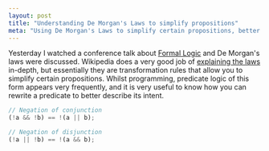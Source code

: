 ```yaml
---
layout: post
title: "Understanding De Morgan's Laws to simplify propositions"
meta: "Using De Morgan's Laws to simplify certain propositions, better describing their intent"
---
```


Yesterday I watched a conference talk about [Formal Logic](https://www.youtube.com/watch?v=saMtzIaDCJM) and De Morgan's laws were discussed.
Wikipedia does a very good job of [explaining the laws](https://en.wikipedia.org/wiki/De_Morgan%27s_laws) in-depth, but essentially they are transformation rules that allow you to simplify certain propositions.
Whilst programming, predicate logic of this form appears very frequently, and it is very useful to know how you can rewrite a predicate to better describe its intent.

<!--more-->

```js
// Negation of conjunction
(!a && !b) == !(a || b);

// Negation of disjunction
(!a || !b) == !(a && b);
```
